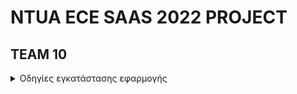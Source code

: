 # NTUA ECE SAAS 2022 PROJECT
  
## TEAM 10
  

<details><summary> Οδηγίες εγκατάστασης εφαρμογής </summary>
<p>

1) Σε ένα terminal τρέχουμε την εντολή `./installAll.sh`, η οποία κάνει install τα απαραίτητα dependencies στους φακέλους actual-total-load, aggregated-generation-per-type, users, cascade-lists και frontend.
2) Στη συνέχεια, τρέχουμε την εντολή `./runAll.sh` η οποία θέτει σε λειτουργία τους backend servers στους φακέλους actual-total-load, aggregated-generation-per-type, users και cascade-lists.
3) Σε ενα δεύτερο terminal τρέχουμε τις εντολές `cd frontend` και έπειτα `npm run start`, έτσι ώστε να τεθεί σε λειτουργία ο frontend server.
</p>
</details>


<br /><br /><br />

  
  
